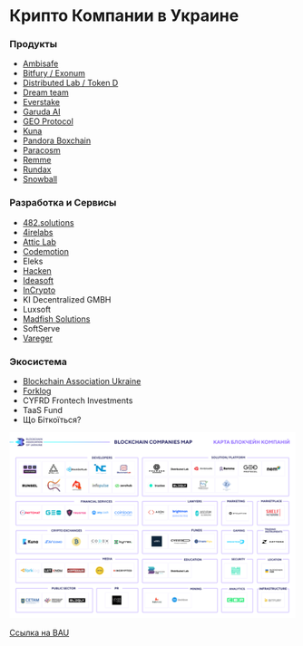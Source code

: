 # Крипто Компании в Украине

### Продукты

* [Ambisafe](https://ambisafe.com/)
* [Bitfury / Exonum](https://exonum.com/)
* [Distributed Lab / Token D](https://distributedlab.com/)
* [Dream team](https://dreamteam.gg/)
* [Everstake](http://Everstake.one)
* [Garuda AI](https://www.garuda.ai/)
* [GEO Protocol](https://exonum.com/)
* [Kuna](https://kuna.io)
* [Pandora Boxchain](https://t.co/gFKyw7OXTs?amp=1)
* [Paracosm](https://paracosm.company/)
* [Remme](https://remme.io/)
* [Rundax](https://rundax.com/)
* [Snowball](https://www.snowball.money)

### Разработка и Сервисы

* [482.solutions](https://482.solutions/)
* [4irelabs](https://4irelabs.com/)
* [Attic Lab](https://atticlab.net/)
* [Codemotion](https://codemotion.com)
* Eleks
* [Hacken](https://hacken.io/)
* [Ideasoft](https://www.ideasoft.io/)
* [InCrypto](https://incrypto.io/)
* KI Decentralized GMBH
* Luxsoft
* [Madfish Solutions](https://www.madfish.solutions/)
* SoftServe
* [Vareger](https://vareger.com/)

### Экосистема

* [Blockchain Association Ukraine](https://bau.ai/)
* [Forklog](https://forklog.com)
* CYFRD Frontech Investments
* TaaS Fund
* Що Біткоїться?

![](.gitbook/assets/image%20%281%29.png)

[Ссылка на BAU](https://bau.ai/%D0%B1%D0%B5%D0%B7-%D1%80%D1%83%D0%B1%D1%80%D0%B8%D0%BA%D0%B8-uk/%D0%B0%D1%81%D0%BE%D1%86%D1%96%D0%B0%D1%86%D1%96%D1%8F-%D0%B2%D0%B8%D0%BF%D1%83%D1%81%D1%82%D0%B8%D0%BB%D0%B0-%D0%BE%D0%B3%D0%BB%D1%8F%D0%B4-%D0%B1%D0%BB%D0%BE%D0%BA%D1%87%D0%B5%D0%B9%D0%BD-%D1%96/)

